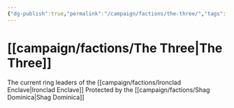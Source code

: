 ```yaml
---
{"dg-publish":true,"permalink":"/campaign/factions/the-three/","tags":["faction"],"noteIcon":"","created":"2025-10-26T08:31:07.989-07:00","updated":"2025-10-27T13:24:48.720-07:00"}
---
```


# [[campaign/factions/The Three\|The Three]]
The current ring leaders of the [[campaign/factions/Ironclad Enclave\|Ironclad Enclave]]
Protected by the [[campaign/factions/Shag Dominica\|Shag Dominica]] 